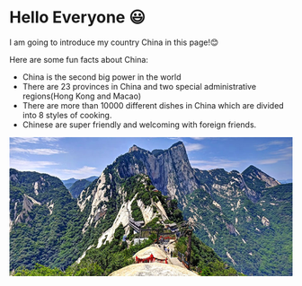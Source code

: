 # Hello Everyone 😃

I am going to introduce my country China in this page!😊

Here are some fun facts about China:

- China is the second big power in the world
- There are 23 provinces in China and two special administrative regions(Hong
  Kong and Macao)
- There are more than 10000 different dishes in China which are divided into 8
  styles of cooking.
- Chinese are super friendly and welcoming with foreign friends.

![MountHua](MountHua.jpeg)
